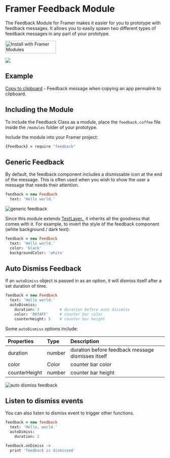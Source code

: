 # Framer Feedback Module

The Feedback Module for Framer makes it easier for you to prototype with feedback messages. It allows you to easily spawn two different types of feedback messages in any part of your prototype.

<a href='https://open.framermodules.com/framer-feedback'>
    <img alt='Install with Framer Modules'
    src='https://www.framermodules.com/assets/badge@2x.png' width='160' height='40' />
</a>

[![](https://media.giphy.com/media/3gL42l3ppwJC6eKxem/source.gif)](https://framer.cloud/UbNRL)

## Example

[Copy to clipboard](https://framer.cloud/GUsVL) - Feedback message when copying an app permalink to clipboard.

## Including the Module

To include the Feedback Class as a module, place the `feedback.coffee` file inside the `/modules` folder of your prototype.

Include the module into your Framer project:

```coffee
{Feedback} = require "feedback"
```

## Generic Feedback

By default, the feedback component includes a dismissable icon at the end of the message. This is often used when you wish to show the user a message that needs their attention.

```coffee
feedback = new Feedback
  text: 'Hello world.'
```

![generic feedback](https://media.giphy.com/media/4ZobZB3GghKGwR1KVp/source.gif)

Since this module extends [TextLayer.](https://framer.com/docs/#text.textlayer), it inherits all the goodness that comes with it.  For example, to invert the style of the feedback component (white background / dark text):

```coffee
feedback = new Feedback
  text: 'Hello world.'
  color: 'black'
  backgroundColor: 'white'
```

## Auto Dismiss Feedback

If an `autoDimiss` object is passed in as an option, it will dismiss itself after a set duration of time.

```coffee
feedback = new Feedback
  text: 'Hello world.'
  autoDismiss:
    duration: 3         # duration before auto dissmiss
    color: '007AFF'     # counter bar color
    counterHeight: 5    # counter bar height
```

Some `autoDismiss` options include:

| Properties    | Type   | Description                                       |
| :------------ | :----- | :------------------------------------------------ |
| duration      | number | duration before feedback message dismisses itself |
| color         | Color  | counter bar color                                 |
| counterHeight | number | counter bar height                                |

![auto dismiss feedback](https://media.giphy.com/media/O5txiLniPd3nI0CKcG/source.gif)

## Listen to dismiss events

You can also listen to dismiss event to trigger other functions.

```coffee
feedback = new feedback
  text: 'Hello, world.'
  autoDimiss:
    duration: 2

feedback.onDimiss ->
  print 'feedback is dismissed'
```
